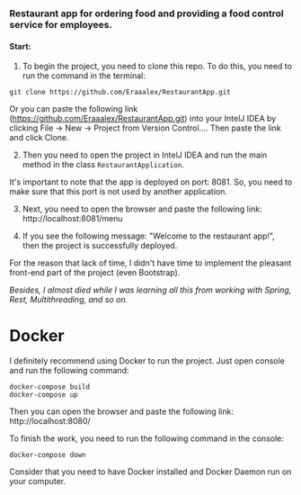 ### Restaurant app for ordering food and providing a food control service for employees.

#### Start:

1. To begin the project, you need to clone this repo. To do this, you need to run the command in the terminal:

```git
git clone https://github.com/Eraaalex/RestaurantApp.git
```

Or you can paste the following link (https://github.com/Eraaalex/RestaurantApp.git) into your IntelJ IDEA 
by clicking File -> New -> Project from Version Control.... Then paste the link and click Clone.

2. Then you need to open the project in IntelJ IDEA and run the main method in the class `RestaurantApplication`.

It's important to note that the app is deployed on port: 8081. So, you need to make sure that this port is not used by another application.

3. Next, you need to open the browser and paste the following link: http://localhost:8081/menu

4. If you see the following message: "Welcome to the restaurant app!", then the project is successfully deployed.

For the reason that lack of time, I didn't have time to implement the pleasant front-end part of the project (even Bootstrap).


_Besides, I almost died while I was learning all this from working with Spring, Rest, Multithreading, and so on._


# Docker

I definitely recommend using Docker to run the project. Just open console and run the following command:

```Docker
docker-compose build
docker-compose up
```

Then you can open the browser and paste the following link: http://localhost:8080/

To finish the work, you need to run the following command in the console:

```Docker
docker-compose down
```

Consider that you need to have Docker installed and Docker Daemon run on your computer.


